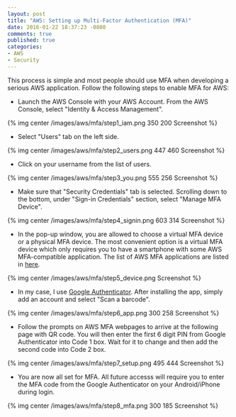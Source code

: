 ```yaml
---
layout: post
title: "AWS: Setting up Multi-Factor Authentication (MFA)"
date: 2016-01-22 18:37:23 -0800
comments: true
published: true
categories: 
- AWS
- Security
---
```


This process is simple and most people should use MFA when developing a serious AWS application. Follow the following steps to enable MFA for AWS:

* Launch the AWS Console with your AWS Account. From the AWS Console, select "Identity & Access Management".

{% img center /images/aws/mfa/step1_iam.png 350 200 Screenshot %}

* Select "Users" tab on the left side.

{% img center /images/aws/mfa/step2_users.png 447 460 Screenshot %}

* Click on your username from the list of users.

{% img center /images/aws/mfa/step3_you.png 555 256 Screenshot %}

* Make sure that "Security Credentials" tab is selected. Scrolling down to the bottom, under "Sign-in Credentials" section, select "Manage MFA Device". 

{% img center /images/aws/mfa/step4_signin.png 603 314 Screenshot %}

* In the pop-up window, you are allowed to choose a virtual MFA device or a physical MFA device. The most convenient option is a virtual MFA device which only requires you to have a smartphone with some AWS MFA-compatible application. The list of AWS MFA applications are listed in [here](http://aws.amazon.com/iam/details/mfa/).

{% img center /images/aws/mfa/step5_device.png Screenshot %}

* In my case, I use [Google Authenticator](https://play.google.com/store/apps/details?id=com.google.android.apps.authenticator2&hl=en). After installing the app, simply add an account and select "Scan a barcode".

{% img center /images/aws/mfa/step6_app.png 300 258 Screenshot %}

* Follow the prompts on AWS MFA webpages to arrive at the following page with QR code. You will then enter the first 6 digit PIN from Google Authenticator into Code 1 box. Wait for it to change and then add the second code into Code 2 box.

{% img center /images/aws/mfa/step7_setup.png 495 444 Screenshot %}

* You are now all set for MFA. All future accesss will require you to enter the MFA code from the Google Authenticator on your Android/iPhone during login.

{% img center /images/aws/mfa/step8_mfa.png 300 185 Screenshot %}

